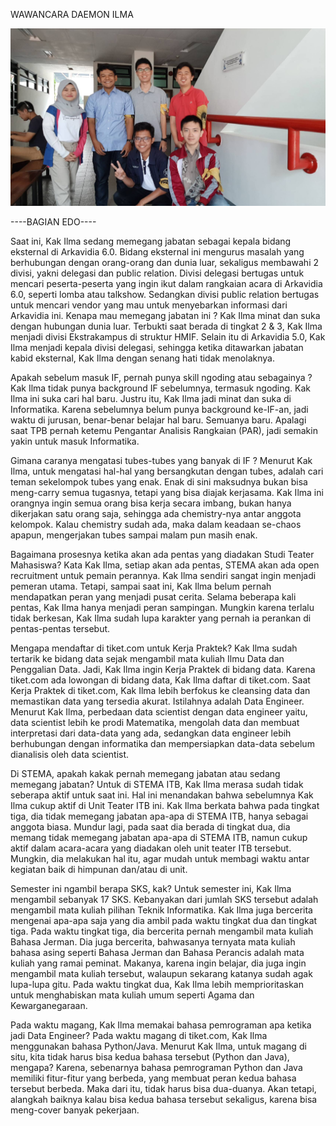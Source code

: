 WAWANCARA DAEMON ILMA

<p align="center">
  <img src="16518163-16518225-16518252-16518293-16518296.jpg" alt="Kak Ilma"/>
</p>

----BAGIAN EDO----

Saat ini, Kak Ilma sedang memegang jabatan sebagai kepala bidang eksternal di Arkavidia 6.0. Bidang eksternal ini mengurus masalah yang berhubungan dengan orang-orang dan dunia luar, sekaligus membawahi 2 divisi, yakni delegasi dan public relation. Divisi delegasi bertugas untuk mencari peserta-peserta yang ingin ikut dalam rangkaian acara di Arkavidia 6.0, seperti lomba atau talkshow. Sedangkan divisi public relation bertugas untuk mencari vendor yang mau untuk menyebarkan informasi dari Arkavidia ini. Kenapa mau memegang jabatan ini ? Kak Ilma minat dan suka dengan hubungan dunia luar. Terbukti saat berada di tingkat 2 & 3, Kak Ilma menjadi divisi Ekstrakampus di struktur HMIF. Selain itu di Arkavidia 5.0, Kak Ilma menjadi kepala divisi delegasi, sehingga ketika ditawarkan jabatan kabid eksternal, Kak Ilma dengan senang hati tidak menolaknya.

Apakah sebelum masuk IF, pernah punya skill ngoding atau sebagainya ?
Kak Ilma tidak punya background IF sebelumnya, termasuk ngoding. Kak Ilma ini suka cari hal baru. Justru itu, Kak Ilma jadi minat dan suka di Informatika. Karena sebelumnya belum punya background ke-IF-an, jadi waktu di jurusan, benar-benar belajar hal baru. Semuanya baru. Apalagi saat TPB pernah ketemu Pengantar Analisis Rangkaian (PAR), jadi semakin yakin untuk masuk Informatika.

Gimana caranya mengatasi tubes-tubes yang banyak di IF ?
Menurut Kak Ilma, untuk mengatasi hal-hal yang bersangkutan dengan tubes, adalah cari teman sekelompok tubes yang enak. Enak di sini maksudnya bukan bisa meng-carry semua tugasnya, tetapi yang bisa diajak kerjasama. Kak Ilma ini orangnya ingin semua orang bisa kerja secara imbang, bukan hanya dikerjakan satu orang saja, sehingga ada chemistry-nya antar anggota kelompok. Kalau chemistry sudah ada, maka dalam keadaan se-chaos apapun, mengerjakan tubes sampai malam pun masih enak.

Bagaimana prosesnya ketika akan ada pentas yang diadakan Studi Teater Mahasiswa?
Kata Kak Ilma, setiap akan ada pentas, STEMA akan ada open recruitment untuk pemain perannya. Kak Ilma sendiri sangat ingin menjadi pemeran utama. Tetapi, sampai saat ini, Kak Ilma belum pernah mendapatkan peran yang menjadi pusat cerita. Selama beberapa kali pentas, Kak Ilma hanya menjadi peran sampingan. Mungkin karena terlalu tidak berkesan, Kak Ilma sudah lupa karakter yang pernah ia perankan di pentas-pentas tersebut.

Mengapa mendaftar di tiket.com untuk Kerja Praktek?
Kak Ilma sudah tertarik ke bidang data sejak mengambil mata kuliah Ilmu Data dan Penggalian Data. Jadi, Kak Ilma ingin Kerja Praktek di bidang data. Karena tiket.com ada lowongan di bidang data, Kak Ilma daftar di tiket.com. Saat Kerja Praktek di tiket.com, Kak Ilma lebih berfokus ke cleansing data dan memastikan data yang tersedia akurat. Istilahnya adalah Data Engineer. Menurut Kak Ilma, perbedaan data scientist dengan data engineer yaitu, data scientist lebih ke prodi Matematika, mengolah data dan membuat interpretasi dari data-data yang ada, sedangkan data engineer lebih berhubungan dengan informatika dan mempersiapkan data-data sebelum dianalisis oleh data scientist. 

Di STEMA, apakah kakak pernah memegang jabatan atau sedang memegang jabatan?
Untuk di STEMA ITB, Kak Ilma merasa sudah tidak seberapa aktif untuk saat ini. Hal ini menandakan bahwa sebelumnya Kak Ilma cukup aktif di Unit Teater ITB ini. Kak Ilma berkata bahwa pada tingkat tiga, dia tidak memegang jabatan apa-apa di STEMA ITB, hanya sebagai anggota biasa. Mundur lagi, pada saat dia berada di tingkat dua, dia memang tidak memegang jabatan apa-apa di STEMA ITB, namun cukup aktif dalam acara-acara yang diadakan oleh unit teater ITB tersebut. Mungkin, dia melakukan hal itu, agar mudah untuk membagi waktu antar kegiatan baik di himpunan dan/atau di unit.

Semester ini ngambil berapa SKS, kak?
Untuk semester ini, Kak Ilma mengambil sebanyak 17 SKS. Kebanyakan dari jumlah SKS tersebut adalah mengambil mata kuliah pilihan Teknik Informatika. Kak Ilma juga bercerita mengenai apa-apa saja yang dia ambil pada waktu tingkat dua dan tingkat tiga. Pada waktu tingkat tiga, dia bercerita pernah mengambil mata kuliah Bahasa Jerman. Dia juga bercerita, bahwasanya ternyata mata kuliah bahasa asing seperti Bahasa Jerman dan Bahasa Perancis adalah mata kuliah yang ramai peminat. Makanya, karena ingin belajar, dia juga ingin mengambil mata kuliah tersebut, walaupun sekarang katanya sudah agak lupa-lupa gitu. Pada waktu tingkat dua, Kak Ilma lebih memprioritaskan untuk menghabiskan mata kuliah umum seperti Agama dan Kewarganegaraan.

Pada waktu magang, Kak Ilma memakai bahasa pemrograman apa ketika jadi Data Engineer?
Pada waktu magang di tiket.com, Kak Ilma menggunakan bahasa Python/Java. Menurut Kak Ilma, untuk magang di situ, kita tidak harus bisa kedua bahasa tersebut (Python dan Java), mengapa? Karena, sebenarnya bahasa pemrograman Python dan Java memiliki fitur-fitur yang berbeda, yang membuat peran kedua bahasa tersebut berbeda. Maka dari itu, tidak harus bisa dua-duanya. Akan tetapi, alangkah baiknya kalau bisa kedua bahasa tersebut sekaligus, karena bisa meng-cover banyak pekerjaan.

